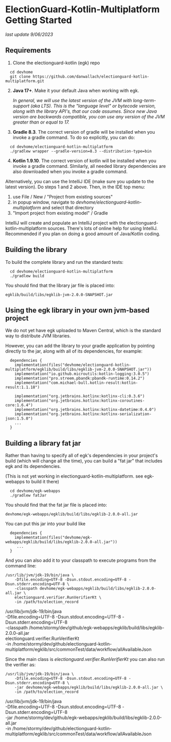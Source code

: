 # ElectionGuard-Kotlin-Multiplatform Getting Started

_last update 9/06/2023_

## Requirements

1. Clone the electionguard-kotlin (egk) repo

```
  cd devhome
  git clone https://github.com/danwallach/electionguard-kotlin-multiplatform.git
```

2. **Java 17+**. Make it your default Java when working with egk.

    _In general, we will use the latest version of the JVM with long-term-support (aka LTS). 
    This is the "language level" or bytecode version, along with the library API's, that our code assumes. 
    Since new Java version are backwards compatible, you can use any version of the JVM greater than or equal to 17._

3. **Gradle 8.3**. The correct version of gradle will be installed when you invoke a gradle command. 
   To do so explicitly, you can do:

```
  cd devhome/electionguard-kotlin-multiplatform
  ./gradlew wrapper --gradle-version=8.3 --distribution-type=bin
```

4. **Kotlin 1.9.10**. The correct version of kotlin will be installed when you invoke a gradle command.
   SImilarly, all needed library dependencies are also downloaded when you invoke a gradle command.

Alternatively, you can use the IntelliJ IDE (make sure you update to the latest version). 
Do steps 1 and 2 above. Then, in the IDE top menu: 
   1. use File / New / "Project from existing sources"
   2. in popup window, navigate to _devhome/electionguard-kotlin-multiplatform_ and select that directory
   3. "Import project from existing model" / Gradle

IntelliJ will create and populate an IntelliJ project with the electionguard-kotlin-multiplatform sources. There's
lots of online help for using IntelliJ. Recommended if you plan on doing a good amount of Java/Kotlin coding.

## Building the library

To build the complete library and run the standard tests:

```
  cd devhome/electionguard-kotlin-multiplatform
  ./gradlew build
```

You should find that the library jar file is placed into:

`egklib/build/libs/egklib-jvm-2.0.0-SNAPSHOT.jar
`
## Using the egk library in your own jvm-based project

We do not yet have egk uploaded to Maven Central, which is the standard way to distribute JVM libraries.

However, you can add the library to your gradle application by pointing directly to the jar, along with all
of its dependencies, for example:

```
  dependencies {
    implementation(files("devhome/electionguard-kotlin-multiplatform/egklib/build/libs/egklib-jvm-2.0.0-SNAPSHOT.jar"))
    implementation("io.github.microutils:kotlin-logging:3.0.5")
    implementation("pro.streem.pbandk:pbandk-runtime:0.14.2")
    implementation("com.michael-bull.kotlin-result:kotlin-result:1.1.18")
    
    implementation("org.jetbrains.kotlinx:kotlinx-cli:0.3.6")
    implementation("org.jetbrains.kotlinx:kotlinx-coroutines-core:1.6.4")
    implementation("org.jetbrains.kotlinx:kotlinx-datetime:0.4.0")
    implementation("org.jetbrains.kotlinx:kotlinx-serialization-json:1.5.0")
    ...
  }
```

## Building a library fat jar

Rather than having to specify all of egk's dependencies in your project's build (which will change all the time), 
you can build a "fat jar" that includes egk and its dependencies.

(This is not yet working in electionguard-kotlin-multiplatform. see egk-webapps to build it there)

```
  cd devhome/egk-webapps
  ./gradlew fatJar
```

You should find that the fat jar file is placed into:

`devhome/egk-webapps/egklib/build/libs/egklib-2.0.0-all.jar
`

You can put this jar into your build like

```
  dependencies {
    implementation(files("devhome/egk-webapps/egklib/build/libs/egklib-2.0.0-all.jar"))
     ...
  }
```

And you can also add it to your classpath to execute programs from the command line:

```
/usr/lib/jvm/jdk-19/bin/java \
    -Dfile.encoding=UTF-8 -Dsun.stdout.encoding=UTF-8 -Dsun.stderr.encoding=UTF-8 \
    -classpath devhome/egk-webapps/egklib/build/libs/egklib-2.0.0-all.jar \
    electionguard.verifier.RunVerifierKt \
    -in /path/to/election_record
```

/usr/lib/jvm/jdk-19/bin/java \
    -Dfile.encoding=UTF-8 -Dsun.stdout.encoding=UTF-8 -Dsun.stderr.encoding=UTF-8 \
    -classpath /home/stormy/dev/github/egk-webapps/egklib/build/libs/egklib-2.0.0-all.jar \
     electionguard.verifier.RunVerifierKt \
    -in /home/stormy/dev/github/electionguard-kotlin-multiplatform/egklib/src/commonTest/data/workflow/allAvailableJson


Since the main class is _electionguard.verifier.RunVerifierKt_ you can also run the verifier as:

```
/usr/lib/jvm/jdk-19/bin/java \
    -Dfile.encoding=UTF-8 -Dsun.stdout.encoding=UTF-8 -Dsun.stderr.encoding=UTF-8 \
    -jar devhome/egk-webapps/egklib/build/libs/egklib-2.0.0-all.jar \
    -in /path/to/election_record
```

/usr/lib/jvm/jdk-19/bin/java \
    -Dfile.encoding=UTF-8 -Dsun.stdout.encoding=UTF-8 -Dsun.stderr.encoding=UTF-8 \
    -jar /home/stormy/dev/github/egk-webapps/egklib/build/libs/egklib-2.0.0-all.jar \
    -in /home/stormy/dev/github/electionguard-kotlin-multiplatform/egklib/src/commonTest/data/workflow/allAvailableJson
